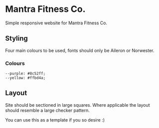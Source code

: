 # Mantra Fitness Co.
Simple responsive website for Mantra Fitness Co.

## Styling
Four main colours to be used, fonts should only be Aileron or Norwester.

### Colours
    --purple: #8c52ff;
    --yellow: #ffbd4a;
    
## Layout 
Site should be sectioned in large squares. Where applicable the layout should resemble a large checker pattern.

You can use this as a template if you so desire :)
